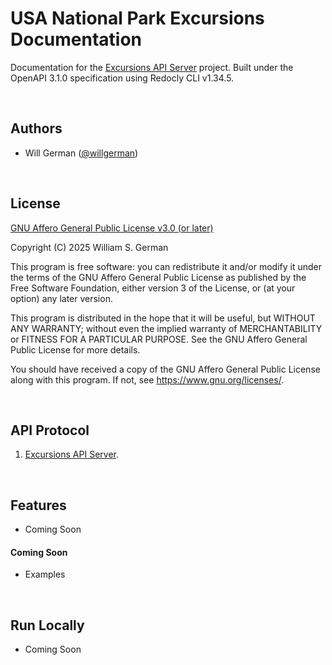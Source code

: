 
# USA National Park Excursions Documentation

Documentation for the [Excursions API Server](https://github.com/willgerman/excursions-api-server) project. Built under the OpenAPI 3.1.0 specification using Redocly CLI v1.34.5.

<br/>

## Authors

- Will German ([@willgerman](https://github.com/willgerman))

<br/>

## License

[GNU Affero General Public License v3.0 (or later)](https://www.gnu.org/licenses/agpl-3.0.en.html)

Copyright (C) 2025  William S. German

This program is free software: you can redistribute it and/or modify
it under the terms of the GNU Affero General Public License as
published by the Free Software Foundation, either version 3 of the
License, or (at your option) any later version.

This program is distributed in the hope that it will be useful,
but WITHOUT ANY WARRANTY; without even the implied warranty of
MERCHANTABILITY or FITNESS FOR A PARTICULAR PURPOSE.  See the
GNU Affero General Public License for more details.

You should have received a copy of the GNU Affero General Public License
along with this program.  If not, see <https://www.gnu.org/licenses/>.

<br/>

## API Protocol

1. [Excursions API Server](https://github.com/willgerman/excursions-api-server).

<br/>

## Features

- Coming Soon

#### Coming Soon

- Examples

<br/>

## Run Locally

- Coming Soon